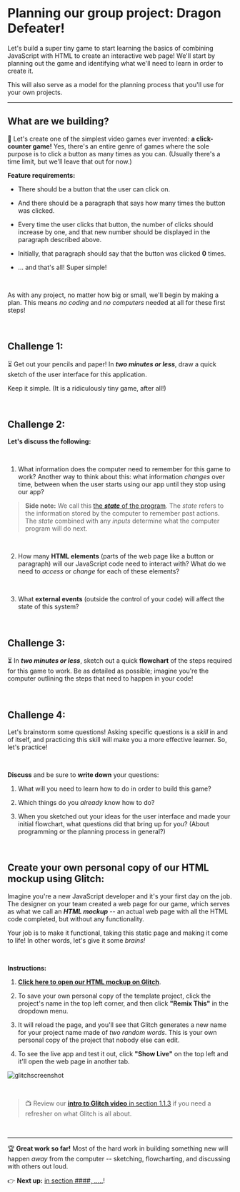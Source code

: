 # Planning our group project: Dragon Defeater!

Let's build a super tiny game to start learning the basics of combining JavaScript with HTML to create an interactive web page! We'll start by planning out the game and identifying what we'll need to learn in order to create it.

This will also serve as a model for the planning process that you'll use for your own projects.

 <hr/>

## What are we building?

:hammer: Let's create one of the simplest video games ever invented: **a click-counter game!** Yes, there's an entire genre of games where the sole purpose is to click a button as many times as you can. (Usually there's a time limit, but we'll leave that out for now.)

**Feature requirements:**

  - There should be a button that the user can click on.
  
  - And there should be a paragraph that says how many times the button was clicked.
  
  - Every time the user clicks that button, the number of clicks should increase by one, and that new number should be displayed in the paragraph described above.
  
  - Initially, that paragraph should say that the button was clicked **0** times.
  
  - ... and that's all! Super simple!

<br/>

As with any project, no matter how big or small, we'll begin by making a plan. This means *no coding* and *no computers* needed at all for these first steps!

<br/>

## Challenge 1:

:hourglass_flowing_sand: Get out your pencils and paper! In ***two minutes or less***, draw a quick sketch of the user interface for this application.

Keep it simple. (It is a ridiculously tiny game, after all!)

<br/>

## Challenge 2:

**Let's discuss the following:**

<br/>

  1. What information does the computer need to remember for this game to work? Another way to think about this: what information *changes* over time, between when the user starts using our app until they stop using our app?
  
  > **Side note:** We call this [the ***state*** of the program](https://en.wikipedia.org/wiki/State_(computer_science)). The *state* refers to the information stored by the computer to remember past actions. The *state* combined with any *inputs* determine what the computer program will do next.

<br/>

  2. How many **HTML elements** (parts of the web page like a button or paragraph) will our JavaScript code need to interact with? What do we need to *access* or *change* for each of these elements?

<br/>

  3. What **external events** (outside the control of your code) will affect the state of this system?

<br/>

## Challenge 3:

:hourglass_flowing_sand: In ***two minutes or less***, sketch out a quick **flowchart** of the steps required for this game to work. Be as detailed as possible; imagine you're the computer outlining the steps that need to happen in your code!

<br/>

## Challenge 4:

Let's brainstorm some questions! Asking specific questions is a *skill* in and of itself, and practicing this skill will make you a more effective learner. So, let's practice!

<br/>

**Discuss** and be sure to **write down** your questions:

  1. What will you need to learn how to do in order to build this game?
  
  2. Which things do you *already* know how to do?
  
  3. When you sketched out your ideas for the user interface and made your initial flowchart, what questions did that bring up for you? (About programming or the planning process in general?)

<br/>

## Create your own personal copy of our HTML mockup using Glitch:

Imagine you're a new JavaScript developer and it's your first day on the job. The designer on your team created a web page for our game, which serves as what we call an ***HTML mockup*** -- an actual web page with all the HTML code completed, but without any functionality.

Your job is to make it functional, taking this static page and making it come to life! In other words, let's give it some *brains!* 

<br/>

**Instructions:**

  1. [**Click here to open our HTML mockup on Glitch**](https://glitch.com/edit/#!/dragon-defeater-v0-starter).
  
  2. To save your own personal copy of the template project, click the project's name in the top left corner, and then click **"Remix This"** in the dropdown menu.
  
  2. It will reload the page, and you'll see that Glitch generates a new name for your project name made of *two random words*. This is your own personal copy of the project that nobody else can edit.
  
  3. To see the live app and test it out, click **"Show Live"** on the top left and it'll open the web page in another tab.

![glitchscreenshot](https://user-images.githubusercontent.com/1555022/40146036-e95ba9ec-5918-11e8-9533-094d6f8d858e.png)

<br/>

  > :tv: Review our [**intro to Glitch video** in section 1.1.3](https://github.com/LearnTeachCode/intro-javascript-class/blob/july-aug-2018/week-1/1-1-initial-tools-intro.md#113-intro-to-glitch) if you need a refresher on what Glitch is all about.


<br/>

<hr/>

:trophy: **Great work so far!** Most of the hard work in building something new will happen *away* from the computer -- sketching, flowcharting, and discussing with others out loud.

:point_right: **Next up:** [in section ####, .....](#)!
